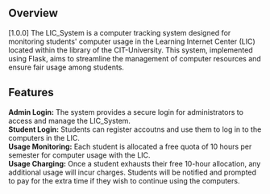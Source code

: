 <h2>Overview</h2> 
[1.0.0]
The LIC_System is a computer tracking system designed for monitoring students' computer usage in the Learning Internet Center (LIC) located within the library of the CIT-University. This system, implemented using Flask, aims to streamline the management of computer resources and ensure fair usage among students.

<h2>Features</h2> 
<strong>Admin Login:</strong> The system provides a secure login for administrators to access and manage the LIC_System.<br>
<strong>Student Login:</strong> Students can register accoutns and use them to log in to the computers in the LIC.<br>
<strong>Usage Monitoring:</strong> Each student is allocated a free quota of 10 hours per semester for computer usage with the LIC.<br>
<strong>Usage Charging:</strong> Once a student exhausts their free 10-hour allocation, any additional usage will incur charges. Students will be notified and prompted to pay for the extra time if they wish to continue using the computers.

